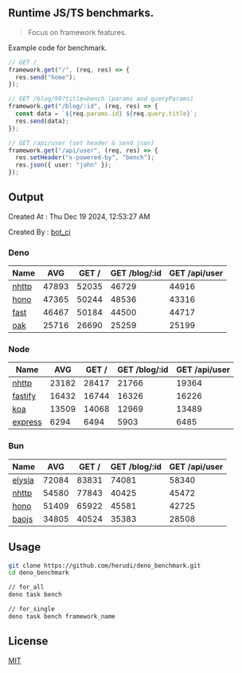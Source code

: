 ## Runtime JS/TS benchmarks.

> Focus on framework features.

Example code for benchmark.
```ts
// GET /
framework.get("/", (req, res) => {
  res.send("home");
});

// GET /blog/99?title=bench (params and queryParams)
framework.get("/blog/:id", (req, res) => {
  const data = `${req.params.id} ${req.query.title}`;
  res.send(data);
});

// GET /api/user (set header & send json)
framework.get("/api/user", (req, res) => {
  res.setHeader("x-powered-by", "bench");
  res.json({ user: "john" });
});
```

## Output
Created At : Thu Dec 19 2024, 12:53:27 AM

Created By : [bot_ci](https://github.com/herudi/deno_benchmarks/commits?author=github-actions%5Bbot%5D)


### Deno
|Name|AVG|GET /|GET /blog/:id|GET /api/user|
|----|----|----|----|----|
|[nhttp](https://github.com/nhttp/nhttp)|47893|52035|46729|44916|
|[hono](https://github.com/honojs/hono)|47365|50244|48536|43316|
|[fast](https://github.com/danteissaias/fast)|46467|50184|44500|44717|
|[oak](https://github.com/oakserver/oak)|25716|26690|25259|25199|
  


### Node
|Name|AVG|GET /|GET /blog/:id|GET /api/user|
|----|----|----|----|----|
|[nhttp](https://github.com/nhttp/nhttp)|23182|28417|21766|19364|
|[fastify](https://github.com/fastify/fastify)|16432|16744|16326|16226|
|[koa](https://github.com/koajs/koa)|13509|14068|12969|13489|
|[express](https://github.com/expressjs/express)|6294|6494|5903|6485|
  


### Bun
|Name|AVG|GET /|GET /blog/:id|GET /api/user|
|----|----|----|----|----|
|[elysia](https://github.com/elysiajs/elysia)|72084|83831|74081|58340|
|[nhttp](https://github.com/nhttp/nhttp)|54580|77843|40425|45472|
|[hono](https://github.com/honojs/hono)|51409|65922|45581|42725|
|[baojs](https://github.com/mattreid1/baojs)|34805|40524|35383|28508|
  



## Usage

```bash
git clone https://github.com/herudi/deno_benchmark.git
cd deno_benchmark

// for_all
deno task bench

// for_single
deno task bench framework_name
```

## License

[MIT](LICENSE)

